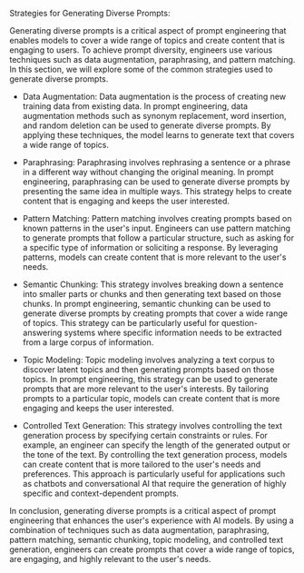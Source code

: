 Strategies for Generating Diverse Prompts:

Generating diverse prompts is a critical aspect of prompt engineering that enables models to cover a wide range of topics and create content that is engaging to users. To achieve prompt diversity, engineers use various techniques such as data augmentation, paraphrasing, and pattern matching. In this section, we will explore some of the common strategies used to generate diverse prompts.

- Data Augmentation:
Data augmentation is the process of creating new training data from existing data. In prompt engineering, data augmentation methods such as synonym replacement, word insertion, and random deletion can be used to generate diverse prompts. By applying these techniques, the model learns to generate text that covers a wide range of topics.

- Paraphrasing:
Paraphrasing involves rephrasing a sentence or a phrase in a different way without changing the original meaning. In prompt engineering, paraphrasing can be used to generate diverse prompts by presenting the same idea in multiple ways. This strategy helps to create content that is engaging and keeps the user interested.

- Pattern Matching:
Pattern matching involves creating prompts based on known patterns in the user's input. Engineers can use pattern matching to generate prompts that follow a particular structure, such as asking for a specific type of information or soliciting a response. By leveraging patterns, models can create content that is more relevant to the user's needs.


- Semantic Chunking:
This strategy involves breaking down a sentence into smaller parts or chunks and then generating text based on those chunks. In prompt engineering, semantic chunking can be used to generate diverse prompts by creating prompts that cover a wide range of topics. This strategy can be particularly useful for question-answering systems where specific information needs to be extracted from a large corpus of information.

- Topic Modeling:
Topic modeling involves analyzing a text corpus to discover latent topics and then generating prompts based on those topics. In prompt engineering, this strategy can be used to generate prompts that are more relevant to the user's interests. By tailoring prompts to a particular topic, models can create content that is more engaging and keeps the user interested.

- Controlled Text Generation:
This strategy involves controlling the text generation process by specifying certain constraints or rules. For example, an engineer can specify the length of the generated output or the tone of the text. By controlling the text generation process, models can create content that is more tailored to the user's needs and preferences. This approach is particularly useful for applications such as chatbots and conversational AI that require the generation of highly specific and context-dependent prompts.

In conclusion, generating diverse prompts is a critical aspect of prompt engineering that enhances the user's experience with AI models. By using a combination of techniques such as data augmentation, paraphrasing, pattern matching, semantic chunking, topic modeling, and controlled text generation, engineers can create prompts that cover a wide range of topics, are engaging, and highly relevant to the user's needs.